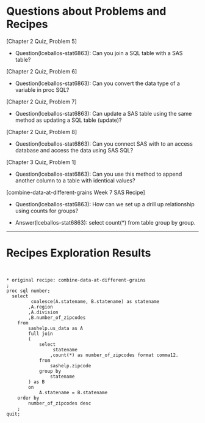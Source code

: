 
# Questions about Problems and Recipes



[Chapter 2 Quiz, Problem 5]
* Question(lceballos-stat6863): Can you join a SQL table with a SAS table?



[Chapter 2 Quiz, Problem 6]
* Question(lceballos-stat6863): Can you convert the data type of a variable in proc SQL?



[Chapter 2 Quiz, Problem 7]
* Question(lceballos-stat6863): Can update a SAS table using the same method as updating a SQL table (update)?



[Chapter 2 Quiz, Problem 8]
* Question(lceballos-stat6863): Can you connect SAS with to an access database and access the data using SAS SQL?



[Chapter 3 Quiz, Problem 1]
* Question(lceballos-stat6863): Can you use this method to append another column to a table with identical values?



[combine-data-at-different-grains Week 7 SAS Recipe] 
* Question(lceballos-stat6863): How can we set up a drill up relationship using counts for groups?
- Answer(lceballos-stat6863): select count(*) from table group by group.



***



# Recipes Exploration Results



```


* original recipe: combine-data-at-different-grains
;
proc sql number;
  select
		 coalesce(A.statename, B.statename) as statename
		,A.region
		,A.division
		,B.number_of_zipcodes
	from
		sashelp.us_data as A
		full join
		(
			select
				 statename
				,count(*) as number_of_zipcodes format comma12.
			from
				sashelp.zipcode
			group by
				statename
		) as B
		on
			A.statename = B.statename
	order by
		number_of_zipcodes desc
	;
quit;



```
